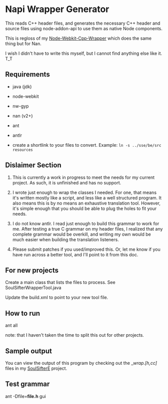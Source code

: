 Napi Wrapper Generator
======================

This reads C++ header files, and generates the necessary C++ header and source files using node-addon-api to use them as native Node components.

This is regloss of my [Node-Webkit-Cpp-Wrapper](https://github.com/broken/node-webkit-cpp-wrapper) which does the same thing but for Nan.

I wish I didn't have to write this myself, but I cannot find anything else like it. T_T


Requirements
------------
* java (jdk)
* node-webkit
* nw-gyp
* nan (v2+)
* ant
* antlr

* create a shortlink to your files to convert. Example: `ln -s ../sse/be/src resources`


Dislaimer Section
-----------------
1. This is currently a work in progress to meet the needs for my current project. As such, it is unfinished and has no support.

2. I wrote just enough to wrap the classes I needed. For one, that means it's written mostly like a script, and less like a well structured program.  It also means this is by no means an exhaustive translation tool. However, it's simple enough that you should be able to plug the holes to fit your needs.

3. I do not know antlr. I read just enough to build this grammar to work for me. After testing a true C grammar on my header files, I realized that any complete grammar would be overkill, and writing my own would be much easier when building the translation listeners.

4. Please submit patches if you used/improved this. Or, let me know if you have run across a better tool, and I'll point to it from this doc.


For new projects
----------------
Create a main class that lists the files to process. See SoulSifterWrapperTool.java

Update the build.xml to point to your new tool file.


How to run
----------
ant all

  note: that I haven't taken the time to split this out for other projects.


Sample output
-------------
You can view the output of this program by checking out the __wrap.[h,cc]_ files in my [SoulSifterE](https://github.com/broken/soulsifter-e/tree/master/be/src) project.


Test grammar
------------
ant -Dfile=__file.h__ gui
